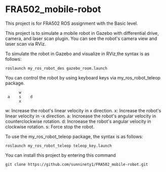 # FRA502_mobile-robot
This project is for FRA502 ROS assignment with the Basic level.

This project is to simulate a mobile robot in Gazebo with differential drive, camera, and laser scan plugin.
You can see the robot's camera view and laser scan via RViz.

To simulate the robot in Gazebo and visualize in RViz,the syntax is as follows:

    roslaunch my_ros_robot_des gazebo_room.launch

You can control the robot by using keyboard keys via my_ros_robot_teleop package.
        
          w
     a    s    d
          x

w: Increase the robot's linear velocity in x direction.
x: Increase the robot's linear velocity in -x direction.
a: Incroease the robot's angular velocity in counterclockwise rotation.
d: Incroease the robot's angular velocity in clockwise rotation.
s: Force stop the robot.

To use the my_ros_robot_teleop package, the syntax is as follows:

    roslaunch my_ros_robot_teleop teleop_key.launch 
    
You can install this project by entering this command

    git clone https://github.com/sunninety1/FRA502_mobile-robot.git
